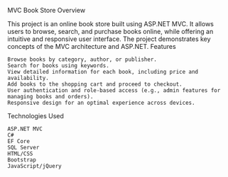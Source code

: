 MVC Book Store
Overview

This project is an online book store built using ASP.NET MVC. It allows users to browse, search, and purchase books online, while offering an intuitive and responsive user interface.
The project demonstrates key concepts of the MVC architecture and ASP.NET.
Features

    Browse books by category, author, or publisher.
    Search for books using keywords.
    View detailed information for each book, including price and availability.
    Add books to the shopping cart and proceed to checkout.
    User authentication and role-based access (e.g., admin features for managing books and orders).
    Responsive design for an optimal experience across devices.

Technologies Used

    ASP.NET MVC
    C#
    EF Core
    SQL Server
    HTML/CSS
    Bootstrap 
    JavaScript/jQuery
